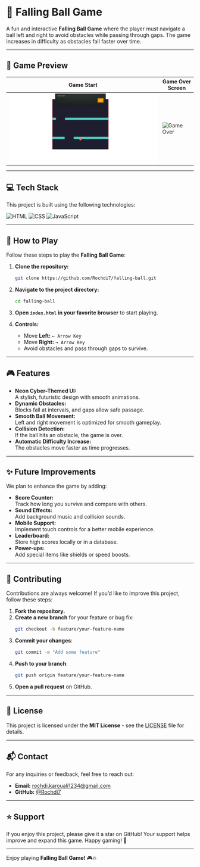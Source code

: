 # 🏀 Falling Ball Game

A fun and interactive **Falling Ball Game** where the player must navigate a ball left and right to avoid obstacles while passing through gaps. The game increases in difficulty as obstacles fall faster over time.

---

## 🌟 Game Preview

| Game Start                                  | Game Over Screen                         |
|----------------------------------------------|-----------------------------------------|
| ![Start](assets/image/start.png) | ![Game Over](assets/image/game-over.png) |

---

## 💻 Tech Stack

This project is built using the following technologies:

![HTML](https://img.shields.io/badge/html5%20-%23E34F26.svg?style=for-the-badge&logo=html5&logoColor=white)
![CSS](https://img.shields.io/badge/css3%20-%231572B6.svg?style=for-the-badge&logo=css3&logoColor=white)
![JavaScript](https://img.shields.io/badge/javascript%20-%23323330.svg?style=for-the-badge&logo=javascript&logoColor=%23F7DF1E)

---

## 🚀 How to Play

Follow these steps to play the **Falling Ball Game**:

1. **Clone the repository:**
   ```bash
   git clone https://github.com/Rochdi7/falling-ball.git
   ```

2. **Navigate to the project directory:**
   ```bash
   cd falling-ball
   ```

3. **Open `index.html` in your favorite browser** to start playing.

4. **Controls:**
   - Move **Left:** `← Arrow Key`
   - Move **Right:** `→ Arrow Key`
   - Avoid obstacles and pass through gaps to survive.

---

## 🎮 Features

- **Neon Cyber-Themed UI:**  
  A stylish, futuristic design with smooth animations.
- **Dynamic Obstacles:**  
  Blocks fall at intervals, and gaps allow safe passage.
- **Smooth Ball Movement:**  
  Left and right movement is optimized for smooth gameplay.
- **Collision Detection:**  
  If the ball hits an obstacle, the game is over.
- **Automatic Difficulty Increase:**  
  The obstacles move faster as time progresses.

---

## ✨ Future Improvements

We plan to enhance the game by adding:

- **Score Counter:**  
  Track how long you survive and compare with others.
- **Sound Effects:**  
  Add background music and collision sounds.
- **Mobile Support:**  
  Implement touch controls for a better mobile experience.
- **Leaderboard:**  
  Store high scores locally or in a database.
- **Power-ups:**  
  Add special items like shields or speed boosts.

---

## 🤝 Contributing

Contributions are always welcome! If you’d like to improve this project, follow these steps:

1. **Fork the repository.**
2. **Create a new branch** for your feature or bug fix:
   ```bash
   git checkout -b feature/your-feature-name
   ```
3. **Commit your changes**:
   ```bash
   git commit -m "Add some feature"
   ```
4. **Push to your branch**:
   ```bash
   git push origin feature/your-feature-name
   ```
5. **Open a pull request** on GitHub.

---

## 📜 License

This project is licensed under the **MIT License** - see the [LICENSE](LICENSE) file for details.

---

## 📬 Contact

For any inquiries or feedback, feel free to reach out:

- **Email:** rochdi.karouali1234@gmail.com
- **GitHub:** [@Rochdi7](https://github.com/Rochdi7)

---

## ⭐ Support

If you enjoy this project, please give it a star on GitHub! Your support helps improve and expand this game. Happy gaming! 🚀

---

Enjoy playing **Falling Ball Game!** 🎮🔥
